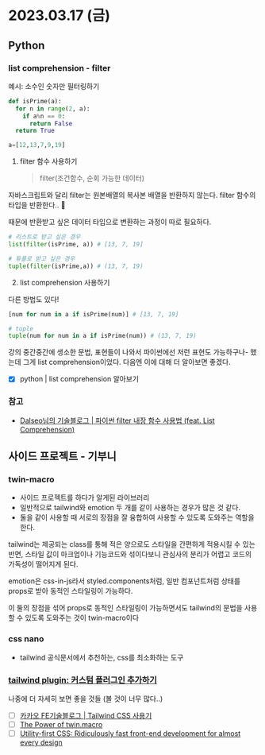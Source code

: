 # 2023.03.17 (금)

## Python

### list comprehension - filter

예시: 소수인 숫자만 필터링하기

```py
def isPrime(a):
  for n in range(2, a):
    if a%n == 0:
      return False
  return True

a=[12,13,7,9,19]
```

1. filter 함수 사용하기
   > filter(조건함수, 순회 가능한 데이터)

자바스크립트와 달리 filter는 원본배열의 복사본 배열을 반환하지 않는다.
filter 함수의 타입을 반환한다.. 🤔

때문에 반환받고 싶은 데이터 타입으로 변환하는 과정이 따로 필요하다.

```py
# 리스트로 받고 싶은 경우
list(filter(isPrime, a)) # [13, 7, 19]

# 튜플로 받고 싶은 경우
tuple(filter(isPrime,a)) # (13, 7, 19)
```

2. list comprehension 사용하기

다른 방법도 있다!

```py
[num for num in a if isPrime(num)] # [13, 7, 19]

# tuple
tuple(num for num in a if isPrime(num)) # (13, 7, 19)
```

강의 중간중간에 생소한 문법, 표현들이 나와서 파이썬에선 저런 표현도 가능하구나- 했는데
그게 list comprehension이었다.
다음엔 이에 대해 더 알아보면 좋겠다.

- [x] python | list comprehension 알아보기

### 참고

- [Dalseo님의 기술블로그 | 파이썬 filter 내장 함수 사용법 (feat. List Comprehension)](https://www.daleseo.com/python-filter/)

## 사이드 프로젝트 - 기부니

### twin-macro

- 사이드 프로젝트를 하다가 알게된 라이브러리
- 일반적으로 tailwind와 emotion 두 개를 같이 사용하는 경우가 많은 것 같다.
- 둘을 같이 사용할 때 서로의 장점을 잘 융합하여 사용할 수 있도록 도와주는 역할을 한다.

tailwind는 제공되는 class를 통해 적은 양으로도 스타일을 간편하게 적용시킬 수 있는 반면, 스타일 값이 마크업이나 기능코드와 섞이다보니 관심사의 분리가 어렵고 코드의 가독성이 떨어지게 된다.

emotion은 css-in-js라서 styled.components처럼, 일반 컴포넌트처럼 상태를 props로 받아 동적인 스타일링이 가능하다.

이 둘의 장점을 섞어 props로 동적인 스타일링이 가능하면서도 tailwind의 문법을 사용할 수 있도록 도와주는 것이 twin-macro이다

### css nano

- tailwind 공식문서에서 추천하는, css를 최소화하는 도구

### [tailwind plugin: 커스텀 플러그인 추가하기](https://fe-developers.kakaoent.com/2022/221013-tailwind-and-design-system/)

나중에 더 자세히 보면 좋을 것들 (볼 것이 너무 많다..)

- [ ] [카카오 FE기술블로그 | Tailwind CSS 사용기](https://fe-developers.kakaoent.com/2022/220303-tailwind-tips/)
- [ ] [The Power of twin.macro](https://dev.to/angelmtztrc/the-powerful-of-twin-macro-5gjn)
- [ ] [Utility-first CSS: Ridiculously fast front-end development for almost every design](https://medium.com/@sascha.wolff/utility-first-css-ridiculously-fast-front-end-development-for-almost-every-design-503130d8fefc)
